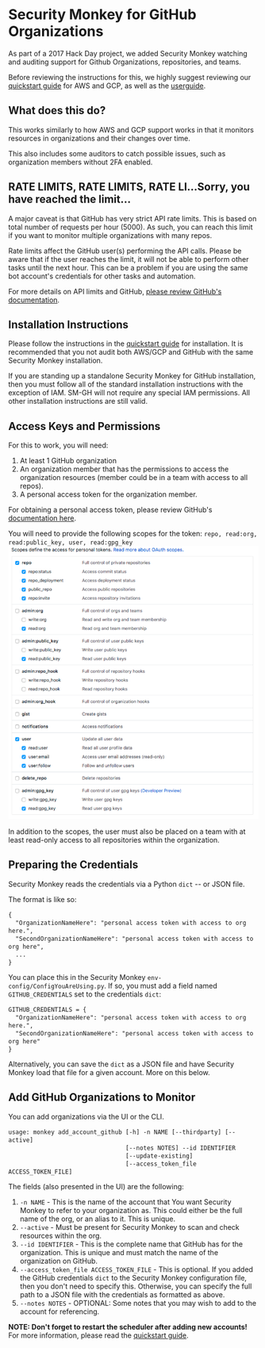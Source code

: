 Security Monkey for GitHub Organizations
=====================

As part of a 2017 Hack Day project, we added Security Monkey watching and auditing support for Github Organizations,
repositories, and teams.

Before reviewing the instructions for this, we highly suggest reviewing our [quickstart guide](quickstart.md) for AWS and GCP,
as well as the [userguide](userguide.md).

What does this do?
---------------
This works similarly to how AWS and GCP support works in that it monitors resources in organizations and
their changes over time.

This also includes some auditors to catch possible issues, such as organization members without 2FA enabled.

RATE LIMITS, RATE LIMITS, RATE LI...Sorry, you have reached the limit...
-------
A major caveat is that GitHub has very strict API rate limits. This is based on total number of requests
per hour (5000). As such, you can reach this limit if you want to monitor multiple organizations
with many repos.

Rate limits affect the GitHub user(s) performing the API calls. Please be aware that if the user reaches the limit,
it will not be able to perform other tasks until the next hour. This can be a problem if you are using the same bot account's
credentials for other tasks and automation.

For more details on API limits and GitHub, [please review GitHub's documentation](https://developer.github.com/v3/rate_limit/).

Installation Instructions
---------------
Please follow the instructions in the [quickstart guide](quickstart.md) for installation. It is recommended that you
not audit both AWS/GCP and GitHub with the same Security Monkey installation.

If you are standing up a standalone Security Monkey for GitHub installation, then you must follow all of the standard
installation instructions with the exception of IAM. SM-GH will not require any special IAM permissions. All other
installation instructions are still valid.

Access Keys and Permissions
---------------
For this to work, you will need:
1. At least 1 GitHub organization
1. An organization member that has the permissions to access the organization resources (member could be in a team with access to all repos).
1. A personal access token for the organization member.

For obtaining a personal access token, please review GitHub's [documentation here](https://help.github.com/articles/creating-a-personal-access-token-for-the-command-line/).

You will need to provide the following scopes for the token:
`repo, read:org, read:public_key, user, read:gpg_key`
![scopes](images/github_scopes.png)

In addition to the scopes, the user must also be placed on a team with at least read-only access to all repositories
within the organization.

Preparing the Credentials
--------------
Security Monkey reads the credentials via a Python `dict` -- or JSON file.

The format is like so:
```
{
  "OrganizationNameHere": "personal access token with access to org here.",
  "SecondOrganizationNameHere": "personal access token with access to org here",
  ...
}

```

You can place this in the Security Monkey `env-config/ConfigYouAreUsing.py`. If so, you must add a field named `GITHUB_CREDENTIALS` set
to the credentials `dict`:
```
GITHUB_CREDENTIALS = {
  "OrganizationNameHere": "personal access token with access to org here.",
  "SecondOrganizationNameHere": "personal access token with access to org here"
}
```

Alternatively, you can save the `dict` as a JSON file and have Security Monkey load that file for a given account. More on this below.

Add GitHub Organizations to Monitor
------------------------
You can add organizations via the UI or the CLI.

```
usage: monkey add_account_github [-h] -n NAME [--thirdparty] [--active]
                                 [--notes NOTES] --id IDENTIFIER
                                 [--update-existing]
                                 [--access_token_file ACCESS_TOKEN_FILE]
```

The fields (also presented in the UI) are the following:
1. `-n NAME` - This is the name of the account that You want Security Monkey to refer to your organization as. This could either be the full name
               of the org, or an alias to it. This is unique.
1. `--active` - Must be present for Security Monkey to scan and check resources within the org.
1. `--id IDENTIFIER` - This is the complete name that GitHub has for the organization. This is unique and must match the name of the organization on GitHub.
1. `--access_token_file ACCESS_TOKEN_FILE` - This is optional. If you added the GitHub credentials `dict` to the Security Monkey configuration file, then you
    don't need to specify this. Otherwise, you can specify the full path to a JSON file with the credentials as formatted as above.
1. `--notes NOTES` - OPTIONAL: Some notes that you may wish to add to the account for referencing.

__NOTE: Don't forget to restart the scheduler after adding new accounts!__ For more information, please read the [quickstart guide](quickstart.md).
